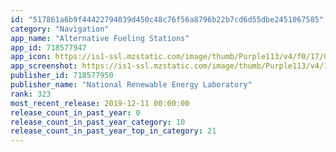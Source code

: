 ```yaml
---
id: "517861a6b9f44422794039d450c48c76f56a8796b22b7cd6d55dbe2451067585"
category: "Navigation"
app_name: "Alternative Fueling Stations"
app_id: 718577947
app_icon: https://is1-ssl.mzstatic.com/image/thumb/Purple113/v4/f0/17/0b/f0170ba3-cc91-bd76-e14c-6b67ff4ce53c/AppIcon-0-0-1x_U007emarketing-0-0-0-3-0-0-sRGB-0-0-0-GLES2_U002c0-512MB-85-220-0-0.png/1024x1024bb.png
app_screenshot: https://is1-ssl.mzstatic.com/image/thumb/Purple113/v4/10/7b/a8/107ba823-9c19-318d-f1c8-0209a3083e2b/pr_source.png/1242x2688bb.png
publisher_id: 718577950
publisher_name: "National Renewable Energy Laboratory"
rank: 323
most_recent_release: 2019-12-11 00:00:00
release_count_in_past_year: 0
release_count_in_past_year_category: 10
release_count_in_past_year_top_in_category: 21
---
```

